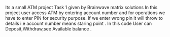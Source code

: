Its a small ATM project Task 1 given by Brainwave matrix solutions
In this project user access ATM by entering account number and for operations we have to enter PIN for security purpose.
If we enter wrong pin it will throw to details i.e account number means staring point .
In this code User can Deposit,Withdraw,see Available balance .
